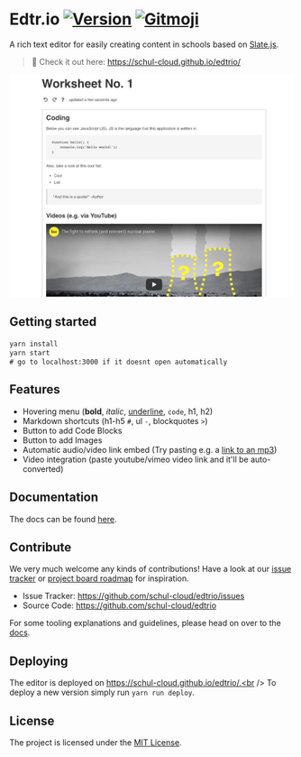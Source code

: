 # Edtr.io [![Version](https://img.shields.io/badge/version-2.1.0-black.svg?style=flat-square)](https://github.com/schul-cloud/edtrio/releases) [![Gitmoji](https://img.shields.io/badge/gitmoji-%20😜%20😍-FFDD67.svg?style=flat-square)](https://gitmoji.carloscuesta.me)

A rich text editor for easily creating content in schools based on [Slate.js](https://github.com/ianstormtaylor/slate).
> :rotating_light: Check it out here: https://schul-cloud.github.io/edtrio/

![Screenshot of Edtr.io in action](screenshot.png "Edtr.io in action")

## Getting started

```shell
yarn install
yarn start
# go to localhost:3000 if it doesnt open automatically
```

## Features

- Hovering menu (**bold**, _italic_, <u>underline</u>, `code`, h1, h2)
- Markdown shortcuts (h1-h5 `#`, ul `-`, blockquotes `>`)
- Button to add Code Blocks
- Button to add Images
- Automatic audio/video link embed (Try pasting e.g. a [link to an mp3](http://www.jplayer.org/audio/mp3/TSP-01-Cro_magnon_man.mp3))
- Video integration (paste youtube/vimeo video link and it'll be auto-converted)

## Documentation

The docs can be found [here](https://edtrio-docs.netlify.com/).

## Contribute

We very much welcome any kinds of contributions! Have a look at our [issue tracker](https://github.com/schul-cloud/edtrio/issues) or [project board roadmap](https://github.com/schul-cloud/edtrio/projects/1) for inspiration.

- Issue Tracker: https://github.com/schul-cloud/edtrio/issues
- Source Code: https://github.com/schul-cloud/edtrio

For some tooling explanations and guidelines, please head on over to the [docs](https://edtrio-docs.netlify.com/).

## Deploying
The editor is deployed on https://schul-cloud.github.io/edtrio/.<br />
To deploy a new version simply run `yarn run deploy`.

## License

The project is licensed under the [MIT License](LICENSE).
